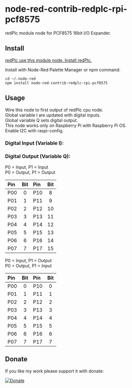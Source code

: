 # node-red-contrib-redplc-rpi-pcf8575

redPlc module node for PCF8575 16bit I/O Expander.<br>

## Install

[redPlc use this module node. Install redPlc.](https://www.npmjs.com/package/node-red-contrib-redplc)

Install with Node-Red Palette Manager or npm command:
```
cd ~/.node-red
npm install node-red-contrib-redplc-rpi-pcf8575
```
## Usage
Wire this node to first output of redPlc cpu node.<br>
Global variable I are updated with digital inputs.<br>
Global variable Q sets digital output.<br>
This node works only on Raspberry Pi with Raspberry Pi OS.<br>
Enable I2C with raspi-config.

### Digital Input (Variable I):
### Digital Output (Variable Q):

P0 = Input, P1 = Input<br>
P0 = Output, P1 = Output<br>

|Pin|Bit|Pin|Bit|
|:--|:-:|:--|:-:|
|P00|0|P10|8|
|P01|1|P11|9|
|P02|2|P12|10|
|P03|3|P13|11|
|P04|4|P14|12|
|P05|5|P15|13|
|P06|6|P16|14|
|P07|7|P17|15|

P0 = Input, P1 = Output<br>
P0 = Output, P1 = Input<br>

|Pin|Bit|Pin|Bit|
|:--|:-:|:--|:-:|
|P00|0|P10|0|
|P01|1|P11|1|
|P02|2|P12|2|
|P03|3|P13|3|
|P04|4|P14|4|
|P05|5|P15|5|
|P06|6|P16|6|
|P07|7|P17|7|

## Donate
If you like my work please support it with donate:

[![Donate](https://img.shields.io/badge/Donate-PayPal-green.svg)](https://www.paypal.com/cgi-bin/webscr?cmd=_s-xclick&hosted_button_id=ZDRCZBQFWV3A6)
